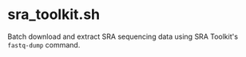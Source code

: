 # sra_toolkit.sh
Batch download and extract SRA sequencing data using SRA Toolkit's `fastq-dump` command.
